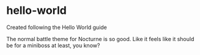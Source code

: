 # hello-world
Created following the Hello World guide

The normal battle theme for Nocturne is so good. Like it feels like it should be for a miniboss at least, you know?
